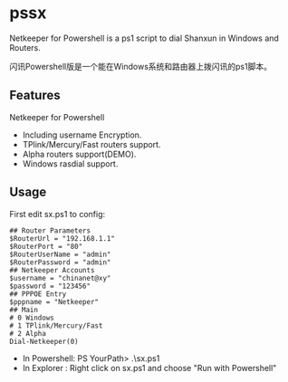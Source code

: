 pssx
====
Netkeeper for Powershell is a ps1 script to dial Shanxun in Windows and Routers.

闪讯Powershell版是一个能在Windows系统和路由器上拨闪讯的ps1脚本。

Features
--------
Netkeeper for Powershell
 - Including username Encryption.
 - TPlink/Mercury/Fast routers support.
 - Alpha routers support(DEMO).
 - Windows rasdial support.
 
Usage
-----
First edit sx.ps1 to config:

    ## Router Parameters
    $RouterUrl = "192.168.1.1"
    $RouterPort = "80"
    $RouterUserName = "admin"
    $RouterPassword = "admin"
    ## Netkeeper Accounts
    $username = "chinanet@xy"
    $password = "123456"
    ## PPPOE Entry
    $pppname = "Netkeeper"
    ## Main
    # 0 Windows
    # 1 TPlink/Mercury/Fast
    # 2 Alpha
    Dial-Netkeeper(0)
    
	
 - In Powershell:  PS YourPath> .\sx.ps1
 - In Explorer  :  Right click on sx.ps1 and choose "Run with Powershell"
